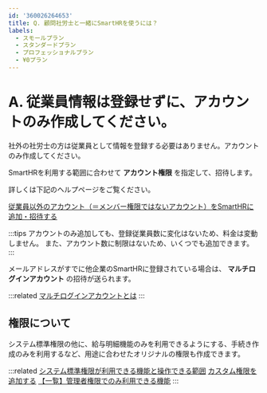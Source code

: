 ```yaml
---
id: '360026264653'
title: Q. 顧問社労士と一緒にSmartHRを使うには？
labels:
  - スモールプラン
  - スタンダードプラン
  - プロフェッショナルプラン
  - ¥0プラン
---
```

# A. 従業員情報は登録せずに、アカウントのみ作成してください。

社外の社労士の方は従業員として情報を登録する必要はありません。アカウントのみ作成してください。

SmartHRを利用する範囲に合わせて **アカウント権限** を指定して、招待します。

詳しくは下記のヘルプページをご覧ください。

[従業員以外のアカウント（＝メンバー権限ではないアカウント）をSmartHRに追加・招待する](https://knowledge.smarthr.jp/hc/ja/articles/360026265313)

:::tips
アカウントのみ追加しても、登録従業員数に変化はないため、料金は変動しません。
また、アカウント数に制限はないため、いくつでも追加できます。
:::

メールアドレスがすでに他企業のSmartHRに登録されている場合は、 **マルチログインアカウント** の招待が送られます。

:::related
[マルチログインアカウントとは](https://knowledge.smarthr.jp/hc/ja/articles/360026262853)
:::

## 権限について

システム標準権限の他に、給与明細機能のみを利用できるようにする、手続き作成のみを利用するなど、用途に合わせたオリジナルの権限も作成できます。

:::related
[システム標準権限が利用できる機能と操作できる範囲](https://knowledge.smarthr.jp/hc/ja/articles/360026266513)
[カスタム権限を追加する](https://knowledge.smarthr.jp/hc/ja/articles/360026106594)
[【一覧】管理者権限でのみ利用できる機能](https://knowledge.smarthr.jp/hc/ja/articles/360060310914)
:::
